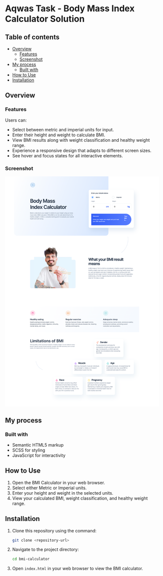 # Aqwas Task - Body Mass Index Calculator Solution

## Table of contents

- [Overview](#overview)
  - [Features](#features)
  - [Screenshot](#screenshot)
- [My process](#my-process)
  - [Built with](#built-with)
- [How to Use](#how-to-use)
- [Installation](#installation)

## Overview

### Features

Users can:

- Select between metric and imperial units for input.
- Enter their height and weight to calculate BMI.
- View BMI results along with weight classification and healthy weight range.
- Experience a responsive design that adapts to different screen sizes.
- See hover and focus states for all interactive elements.

### Screenshot

![Screenshot](./assets/images/screenshot.png)

## My process

### Built with

- Semantic HTML5 markup
- SCSS for styling
- JavaScript for interactivity

## How to Use

1. Open the BMI Calculator in your web browser.
2. Select either Metric or Imperial units.
3. Enter your height and weight in the selected units.
4. View your calculated BMI, weight classification, and healthy weight range.

## Installation

1. Clone this repository using the command:
    ```sh
    git clone <repository-url>
    ```
2. Navigate to the project directory:
    ```sh
    cd bmi-calculator
    ```
3. Open `index.html` in your web browser to view the BMI calculator.
